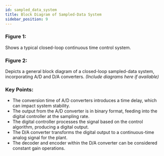 ```yaml
---
id: sampled_data_system
title: Block Diagram of Sampled-Data System
sidebar_position: 9
---
```


### Figure 1:
Shows a typical closed-loop continuous time control system.

### Figure 2:
Depicts a general block diagram of a closed-loop sampled-data system, incorporating A/D and D/A converters.  *(Include diagrams here if available)*

### Key Points:
- The conversion time of A/D converters introduces a time delay, which can impact system stability.
- The output from the A/D converter is in binary format, feeding into the digital controller at the sampling rate.
- The digital controller processes the signal based on the control algorithm, producing a digital output.
- The D/A converter transforms the digital output to a continuous-time analog signal for the plant.
- The decoder and encoder within the D/A converter can be considered constant gain operations.
